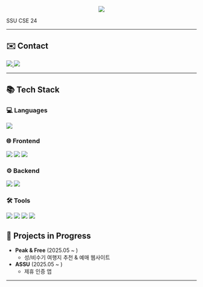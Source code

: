 <!--
**kimyw1018/kimyw1018** is a ✨ _special_ ✨ repository because its `README.md` (this file) appears on your GitHub profile.
-->


<p align="center">
  <img src="https://capsule-render.vercel.app/api?type=waving&color=16a085&height=150&section=header&text=🦖%20Yewon%20🦖&fontSize=60&fontAlignY=40&fontColor=ffffff" />
</p>

<p>
  SSU CSE 24
</p>

---

## ✉️ Contact

<p>
  <a href="mailto:poppppp00@gmail.com">
    <img src="https://img.shields.io/badge/Email-D14836?style=for-the-badge&logo=gmail&logoColor=white" />
  </a>
  <a href="https://github.com/kimyw1018">
    <img src="https://img.shields.io/badge/GitHub-181717?style=for-the-badge&logo=github&logoColor=white" />
  </a>
</p>

---

## 📚 Tech Stack


### 💻 Languages
<p>
  <img src="https://img.shields.io/badge/Java-007396?style=for-the-badge&logo=openjdk&logoColor=white"/>
</p>

### 🌐 Frontend
<p>
  <img src="https://img.shields.io/badge/HTML5-E34F26?style=for-the-badge&logo=html5&logoColor=white"/>
  <img src="https://img.shields.io/badge/CSS3-1572B6?style=for-the-badge&logo=css3&logoColor=white"/>
  <img src="https://img.shields.io/badge/Bootstrap-7952B3?style=for-the-badge&logo=bootstrap&logoColor=white"/>
</p>

### ⚙️ Backend
<p>
  <img src="https://img.shields.io/badge/Spring-6DB33F?style=for-the-badge&logo=spring&logoColor=white"/>
  <img src="https://img.shields.io/badge/MariaDB-003545?style=for-the-badge&logo=mariadb&logoColor=white"/>
</p>

### 🛠 Tools
<p>
  <img src="https://img.shields.io/badge/Git-F05032?style=for-the-badge&logo=git&logoColor=white"/>
  <img src="https://img.shields.io/badge/GitHub-181717?style=for-the-badge&logo=github&logoColor=white"/>
  <img src="https://img.shields.io/badge/IntelliJIDEA-000000?style=for-the-badge&logo=intellijidea&logoColor=white"/>
  <img src="https://img.shields.io/badge/VS%20Code-007ACC?style=for-the-badge&logo=visualstudiocode&logoColor=white"/>
</p>


## 🚀 Projects in Progress
- **Peak & Free** (2025.05 ~ )  
  - 성/비수기 여행지 추천 & 예매 웹사이트
- **ASSU** (2025.05 ~ )  
  - 제휴 인증 앱

---
